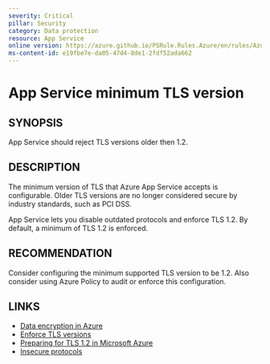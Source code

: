```yaml
---
severity: Critical
pillar: Security
category: Data protection
resource: App Service
online version: https://azure.github.io/PSRule.Rules.Azure/en/rules/Azure.AppService.MinTLS/
ms-content-id: e19fbe7e-da05-47d4-8de1-2fdf52ada662
---
```


# App Service minimum TLS version

## SYNOPSIS

App Service should reject TLS versions older then 1.2.

## DESCRIPTION

The minimum version of TLS that Azure App Service accepts is configurable.
Older TLS versions are no longer considered secure by industry standards, such as PCI DSS.

App Service lets you disable outdated protocols and enforce TLS 1.2.
By default, a minimum of TLS 1.2 is enforced.

## RECOMMENDATION

Consider configuring the minimum supported TLS version to be 1.2.
Also consider using Azure Policy to audit or enforce this configuration.

## LINKS

- [Data encryption in Azure](https://docs.microsoft.com/azure/architecture/framework/security/design-storage-encryption#data-in-transit)
- [Enforce TLS versions](https://docs.microsoft.com/azure/app-service/configure-ssl-bindings#enforce-tls-versions)
- [Preparing for TLS 1.2 in Microsoft Azure](https://azure.microsoft.com/updates/azuretls12/)
- [Insecure protocols](https://docs.microsoft.com/Azure/app-service/overview-security#insecure-protocols-http-tls-10-ftp)
